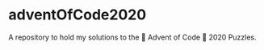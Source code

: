 # adventOfCode2020
A repository to hold my solutions to the :christmas_tree: Advent of Code :christmas_tree: 2020 Puzzles.
